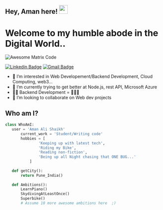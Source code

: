 ## Hey, Aman here!  <img src="https://media.giphy.com/media/hvRJCLFzcasrR4ia7z/giphy.gif" width="28px" height="28px">

<h1>Welcome to my humble abode in the Digital World..</h1> 

<img src = 'https://github.com/MarikIshtar007/MarikIshtar007/blob/master/images/matrix.gif' alt = 'Awesome Matrix Code' align='center'/>

[![Linkedin Badge](https://img.shields.io/badge/-AmanAliShaikh-blue?style=flat-square&logo=Linkedin&logoColor=white&link=https://www.linkedin.com/in/aman-ali-shaikh-2802b5190)](https://www.linkedin.com/in/aman-ali-shaikh-2802b5190) [![Gmail Badge](https://img.shields.io/badge/-connect.aman.ali@gmail.com-c14438?style=flat-square&logo=Gmail&logoColor=white&link=mailto:connect.aman.ali@gmail.com)](mailto:connect.aman.ali@gmail.com)

- 👀 I’m interested in 
	Web Developement/Backend Development, Cloud Computing, web3...
- 🌱 I’m currently trying to get better at 
	Node.js, rest API, Microsoft Azure
- 👨‍💻 Backend Development = 💙💙💙
- 💞️ I’m looking to collaborate on Web dev projects

 ## Who am I?
 ```python
 class WhoAmI:
 	user = 'Aman Ali Shaikh'
		current_work = 'Student/Writing code'
		hobbies = [
				'Keeping up with latest tech',
				'Riding my Bike',
				'Reading non-fiction',
				'Being up all Night chasing that ONE BUG...'
			]
	
	def getCity():
		return Pune_India()
	
	def Ambitions():
		LearnPiano()
		SkydivingAtLeastOnce()
		Superbike()
		# Assume 10 more awesome ambitions here  ;)
	
 ```
 
<!---
AmanAli28/AmanAli28 is a ✨ special ✨ repository because its `README.md` (this file) appears on your GitHub profile.
You can click the Preview link to take a look at your changes.
--->
